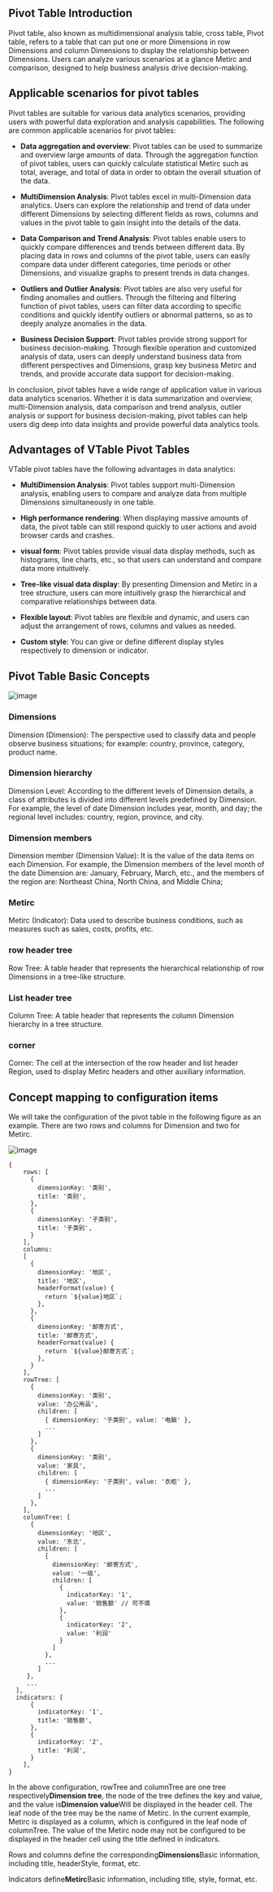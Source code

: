 ## Pivot Table Introduction

Pivot table, also known as multidimensional analysis table, cross table, Pivot table, refers to a table that can put one or more Dimensions in row Dimensions and column Dimensions to display the relationship between Dimensions. Users can analyze various scenarios at a glance Metirc and comparison, designed to help business analysis drive decision-making.

## Applicable scenarios for pivot tables

Pivot tables are suitable for various data analytics scenarios, providing users with powerful data exploration and analysis capabilities. The following are common applicable scenarios for pivot tables:

*   **Data aggregation and overview**: Pivot tables can be used to summarize and overview large amounts of data. Through the aggregation function of pivot tables, users can quickly calculate statistical Metirc such as total, average, and total of data in order to obtain the overall situation of the data.

*   **MultiDimension Analysis**: Pivot tables excel in multi-Dimension data analytics. Users can explore the relationship and trend of data under different Dimensions by selecting different fields as rows, columns and values in the pivot table to gain insight into the details of the data.

*   **Data Comparison and Trend Analysis**: Pivot tables enable users to quickly compare differences and trends between different data. By placing data in rows and columns of the pivot table, users can easily compare data under different categories, time periods or other Dimensions, and visualize graphs to present trends in data changes.

*   **Outliers and Outlier Analysis**: Pivot tables are also very useful for finding anomalies and outliers. Through the filtering and filtering function of pivot tables, users can filter data according to specific conditions and quickly identify outliers or abnormal patterns, so as to deeply analyze anomalies in the data.

*   **Business Decision Support**: Pivot tables provide strong support for business decision-making. Through flexible operation and customized analysis of data, users can deeply understand business data from different perspectives and Dimensions, grasp key business Metirc and trends, and provide accurate data support for decision-making.

In conclusion, pivot tables have a wide range of application value in various data analytics scenarios. Whether it is data summarization and overview, multi-Dimension analysis, data comparison and trend analysis, outlier analysis or support for business decision-making, pivot tables can help users dig deep into data insights and provide powerful data analytics tools.

## Advantages of VTable Pivot Tables

VTable pivot tables have the following advantages in data analytics:

*   **MultiDimension Analysis**: Pivot tables support multi-Dimension analysis, enabling users to compare and analyze data from multiple Dimensions simultaneously in one table.

*   **High performance rendering**: When displaying massive amounts of data, the pivot table can still respond quickly to user actions and avoid browser cards and crashes.

*   **visual form**: Pivot tables provide visual data display methods, such as histograms, line charts, etc., so that users can understand and compare data more intuitively.

*   **Tree-like visual data display**: By presenting Dimension and Metirc in a tree structure, users can more intuitively grasp the hierarchical and comparative relationships between data.

*   **Flexible layout**: Pivot tables are flexible and dynamic, and users can adjust the arrangement of rows, columns and values as needed.

*   **Custom style**: You can give or define different display styles respectively to dimension or indicator.

## Pivot Table Basic Concepts

![image](https://lf9-dp-fe-cms-tos.byteorg.com/obj/bit-cloud/4f62a673241122408f7245401.png)

### Dimensions

Dimension (Dimension): The perspective used to classify data and people observe business situations; for example: country, province, category, product name.

### Dimension hierarchy

Dimension Level: According to the different levels of Dimension details, a class of attributes is divided into different levels predefined by Dimension. For example, the level of date Dimension includes year, month, and day; the regional level includes: country, region, province, and city.

### Dimension members

Dimension member (Dimension Value): It is the value of the data items on each Dimension. For example, the Dimension members of the level month of the date Dimension are: January, February, March, etc., and the members of the region are: Northeast China, North China, and Middle China;

### Metirc

Metirc (Indicator): Data used to describe business conditions, such as measures such as sales, costs, profits, etc.

### row header tree

Row Tree: A table header that represents the hierarchical relationship of row Dimensions in a tree-like structure.

### List header tree

Column Tree: A table header that represents the column Dimension hierarchy in a tree structure.

### corner

Corner: The cell at the intersection of the row header and list header Region, used to display Metirc headers and other auxiliary information.

## Concept mapping to configuration items

We will take the configuration of the pivot table in the following figure as an example. There are two rows and columns for Dimension and two for Metirc.

![image](https://lf9-dp-fe-cms-tos.byteorg.com/obj/bit-cloud/eb08aeafba39ab34c8a08c60c.jpeg)

    {
        rows: [
          {
            dimensionKey: '类别',
            title: '类别',
          },
          {
            dimensionKey: '子类别',
            title: '子类别',
          }
        ],
        columns: 
        [
          {
            dimensionKey: '地区',
            title: '地区',
            headerFormat(value) {
              return `${value}地区`;
            },
          },
          {
            dimensionKey: '邮寄方式',
            title: '邮寄方式',
            headerFormat(value) {
              return `${value}邮寄方式`;
            },
          }
        ],
        rowTree: [
          {
            dimensionKey: '类别',
            value: '办公用品',
            children: [
              { dimensionKey: '子类别', value: '电脑' },
              ...
            ]
          },
          {
            dimensionKey: '类别',
            value: '家具',
            children: [
              { dimensionKey: '子类别', value: '衣柜' },
              ...
            ]
          },
        ],
        columnTree: [
          {
            dimensionKey: '地区',
            value: '东北',
            children: [
              {
                dimensionKey: '邮寄方式',
                value: '一级',
                children: [
                  {
                    indicatorKey: '1',
                    value: '销售额' // 可不填
                  },
                  {
                    indicatorKey: '2',
                    value: '利润'
                  }
                ]
              },
              ...
            ]
         },
         ...
      ],
      indicators: [
          {
            indicatorKey: '1',
            title: '销售额',
          },
          {
            indicatorKey: '2',
            title: '利润',
          }
        ],
    }

In the above configuration, rowTree and columnTree are one tree respectively**Dimension tree**, the node of the tree defines the key and value, and the value is**Dimension value**Will be displayed in the header cell. The leaf node of the tree may be the name of Metirc. In the current example, Metirc is displayed as a column, which is configured in the leaf node of columnTree. The value of the Metirc node may not be configured to be displayed in the header cell using the title defined in indicators.

Rows and columns define the corresponding**Dimensions**Basic information, including title, headerStyle, format, etc.

Indicators define**Metirc**Basic information, including title, style, format, etc.
